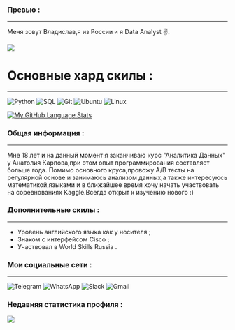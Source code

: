 
### Превью  : 
____

Меня зовут Владислав,я из России и я Data Analyst :v:.

![](https://komarev.com/ghpvc/?username=0n1xx-github-username&color=blueviolet)

# Основные хард скилы :
____

![Python](https://img.shields.io/badge/python-3670A0?style=for-the-badge&logo=python&logoColor=ffdd54)
![SQL](http://img.shields.io/badge/-Sql-090909?style=for-the-badge&logo=mysql&logoColor=006488)
![Git](https://img.shields.io/badge/git-%23F05033.svg?style=for-the-badge&logo=git&logoColor=white)
![Ubuntu](https://img.shields.io/badge/Ubuntu-E95420?style=for-the-badge&logo=ubuntu&logoColor=white)
![Linux](https://img.shields.io/badge/Linux-FCC624?style=for-the-badge&logo=linux&logoColor=black)

[![My GitHub Language Stats](https://github-readme-stats.vercel.app/api/top-langs/?username=0n1xx&langs_count=5&theme=synthwave)]()

### Общая информация :
____

Мне 18 лет и на данный момент я заканчиваю курс "Аналитика Данных" у Анатолия Карпова,при этом опыт программирования составляет больше года. Помимо основного круса,провожу A/B тесты на регулярной основе и занимаюсь анализом данных,а также интересуюсь математикой,языками и в ближайшее время хочу начать участвовать на соревнованиях Kaggle.Всегда открыт к изучению нового :)


### Дополнительные скилы :
____
+ Уровень английского языка как у носителя ;
+ Знаком с интерфейсом Cisco ;
+ Участвовал в World Skills Russia .


### Мои социальные сети :
____
![Telegram](https://img.shields.io/badge/Telegram-2CA5E0?style=for-the-badge&logo=telegram&logoColor=white)
![WhatsApp](https://img.shields.io/badge/WhatsApp-25D366?style=for-the-badge&logo=whatsapp&logoColor=white)
![Slack](https://img.shields.io/badge/Slack-4A154B?style=for-the-badge&logo=slack&logoColor=white)
![Gmail](https://img.shields.io/badge/Gmail-D14836?style=for-the-badge&logo=gmail&logoColor=white)


### Недавняя cтатистика профиля :


![](https://github-profile-summary-cards.vercel.app/api/cards/profile-details?username=0n1xx&theme=monokai)
